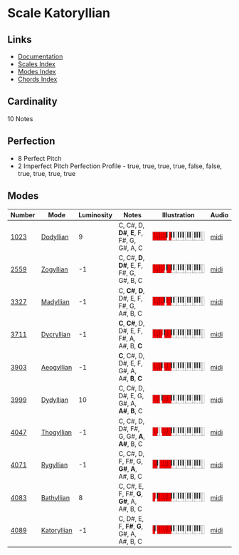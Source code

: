 # Scale Katoryllian

## Links

- [Documentation](README.md)
- [Scales Index](Scales.md)
- [Modes Index](Modes.md)
- [Chords Index](Chords.md)

## Cardinality

10 Notes

## Perfection

- 8 Perfect Pitch
- 2 Imperfect Pitch
Perfection Profile - true, true, true, true, false, false, true, true, true, true

## Modes

| Number | Mode | Luminosity | Notes | Illustration | Audio |
|--------|------|------------|-------|--------------|-------|
| [1023](https://ianring.com/musictheory/scales/1023) | [Dodyllian](ModeDodyllian.md) | 9 | C, C#, D, **D#**, **E**, F, F#, G, G#, A, C | ![CNaturalDodyllian](ModeCNaturalDodyllian.png) | [midi](https://github.com/edipermadi/music/blob/main/docs/ModeCNaturalDodyllian.mid?raw=true) | 
| [2559](https://ianring.com/musictheory/scales/2559) | [Zogyllian](ModeZogyllian.md) | -1 | C, C#, **D**, **D#**, E, F, F#, G, G#, B, C | ![CNaturalZogyllian](ModeCNaturalZogyllian.png) | [midi](https://github.com/edipermadi/music/blob/main/docs/ModeCNaturalZogyllian.mid?raw=true) | 
| [3327](https://ianring.com/musictheory/scales/3327) | [Madyllian](ModeMadyllian.md) | -1 | C, **C#**, **D**, D#, E, F, F#, G, A#, B, C | ![CNaturalMadyllian](ModeCNaturalMadyllian.png) | [midi](https://github.com/edipermadi/music/blob/main/docs/ModeCNaturalMadyllian.mid?raw=true) | 
| [3711](https://ianring.com/musictheory/scales/3711) | [Dycryllian](ModeDycryllian.md) | -1 | **C**, **C#**, D, D#, E, F, F#, A, A#, B, **C** | ![CNaturalDycryllian](ModeCNaturalDycryllian.png) | [midi](https://github.com/edipermadi/music/blob/main/docs/ModeCNaturalDycryllian.mid?raw=true) | 
| [3903](https://ianring.com/musictheory/scales/3903) | [Aeogyllian](ModeAeogyllian.md) | -1 | **C**, C#, D, D#, E, F, G#, A, A#, **B**, **C** | ![CNaturalAeogyllian](ModeCNaturalAeogyllian.png) | [midi](https://github.com/edipermadi/music/blob/main/docs/ModeCNaturalAeogyllian.mid?raw=true) | 
| [3999](https://ianring.com/musictheory/scales/3999) | [Dydyllian](ModeDydyllian.md) | 10 | C, C#, D, D#, E, G, G#, A, **A#**, **B**, C | ![CNaturalDydyllian](ModeCNaturalDydyllian.png) | [midi](https://github.com/edipermadi/music/blob/main/docs/ModeCNaturalDydyllian.mid?raw=true) | 
| [4047](https://ianring.com/musictheory/scales/4047) | [Thogyllian](ModeThogyllian.md) | -1 | C, C#, D, D#, F#, G, G#, **A**, **A#**, B, C | ![CNaturalThogyllian](ModeCNaturalThogyllian.png) | [midi](https://github.com/edipermadi/music/blob/main/docs/ModeCNaturalThogyllian.mid?raw=true) | 
| [4071](https://ianring.com/musictheory/scales/4071) | [Rygyllian](ModeRygyllian.md) | -1 | C, C#, D, F, F#, G, **G#**, **A**, A#, B, C | ![CNaturalRygyllian](ModeCNaturalRygyllian.png) | [midi](https://github.com/edipermadi/music/blob/main/docs/ModeCNaturalRygyllian.mid?raw=true) | 
| [4083](https://ianring.com/musictheory/scales/4083) | [Bathyllian](ModeBathyllian.md) | 8 | C, C#, E, F, F#, **G**, **G#**, A, A#, B, C | ![CNaturalBathyllian](ModeCNaturalBathyllian.png) | [midi](https://github.com/edipermadi/music/blob/main/docs/ModeCNaturalBathyllian.mid?raw=true) | 
| [4089](https://ianring.com/musictheory/scales/4089) | [Katoryllian](ModeKatoryllian.md) | -1 | C, D#, E, F, **F#**, **G**, G#, A, A#, B, C | ![CNaturalKatoryllian](ModeCNaturalKatoryllian.png) | [midi](https://github.com/edipermadi/music/blob/main/docs/ModeCNaturalKatoryllian.mid?raw=true) | 
